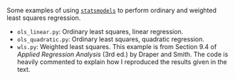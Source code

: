 Some examples of using [`statsmodels`](https://www.statsmodels.org/stable/index.html)
to perform ordinary and weighted least squares regression.

* `ols_linear.py`: Ordinary least squares, linear regression.
* `ols_quadratic.py`: Ordinary least squares, quadratic regression.
* `wls.py`: Weighted least squares.  This example is from Section 9.4
   of *Applied Regression Analysis* (3rd ed.) by Draper and Smith.
   The code is heavily commented to explain how I reproduced the
   results given in the text.
